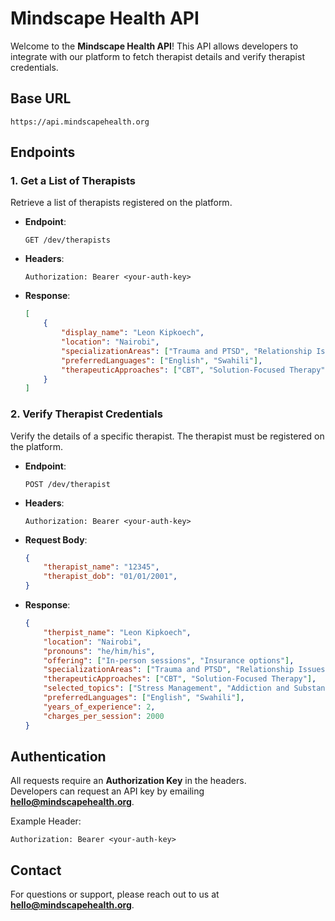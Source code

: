 # Mindscape Health API

Welcome to the **Mindscape Health API**! This API allows developers to integrate with our platform to fetch therapist details and verify therapist credentials.

## Base URL  
```
https://api.mindscapehealth.org
```

## Endpoints  

### 1. **Get a List of Therapists**  
Retrieve a list of therapists registered on the platform.  

- **Endpoint**:  
  ```
  GET /dev/therapists
  ```
- **Headers**:  
  ```
  Authorization: Bearer <your-auth-key>
  ```
- **Response**:  
  ```json
  [
      {
          "display_name": "Leon Kipkoech",
          "location": "Nairobi",
          "specializationAreas": ["Trauma and PTSD", "Relationship Issues"],
          "preferredLanguages": ["English", "Swahili"],
          "therapeuticApproaches": ["CBT", "Solution-Focused Therapy"]
      }
  ]
  ```

### 2. **Verify Therapist Credentials**  
Verify the details of a specific therapist. The therapist must be registered on the platform.  

- **Endpoint**:  
  ```
  POST /dev/therapist
  ```
- **Headers**:  
  ```
  Authorization: Bearer <your-auth-key>
  ```
- **Request Body**:  
  ```json
  {
      "therapist_name": "12345",
      "therapist_dob": "01/01/2001",
  }
  ```
- **Response**:  
  ```json
  {
      "therpist_name": "Leon Kipkoech",
      "location": "Nairobi",
      "pronouns": "he/him/his",
      "offering": ["In-person sessions", "Insurance options"],
      "specializationAreas": ["Trauma and PTSD", "Relationship Issues"],
      "therapeuticApproaches": ["CBT", "Solution-Focused Therapy"],
      "selected_topics": ["Stress Management", "Addiction and Substance Abuse"],
      "preferredLanguages": ["English", "Swahili"],
      "years_of_experience": 2,
      "charges_per_session": 2000
  }
  ```

## Authentication  

All requests require an **Authorization Key** in the headers.  
Developers can request an API key by emailing **[hello@mindscapehealth.org](mailto:hello@mindscapehealth.org)**.

Example Header:  
```http
Authorization: Bearer <your-auth-key>
```

## Contact  

For questions or support, please reach out to us at **[hello@mindscapehealth.org](mailto:hello@mindscapehealth.org)**.  
